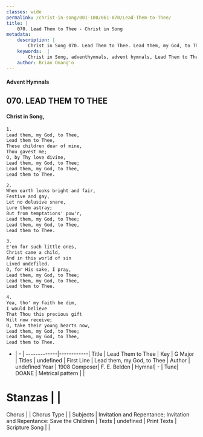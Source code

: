 ```yaml
---
classes: wide
permalink: /christ-in-song/001-100/061-070/Lead-Them-to-Thee/
title: |
    070. Lead Them to Thee - Christ in Song
metadata:
    description: |
        Christ in Song 070. Lead Them to Thee. Lead them, my God, to Thee, Lead them to Thee, These children dear of mine, Thou gavest me; O, by Thy love divine, Lead them, my God, to Thee; Lead them, my God, to Thee, Lead them to Thee.
    keywords:  |
        Christ in Song, adventhymnals, advent hymnals, Lead Them to Thee, Lead them, my God, to Thee. 
    author: Brian Onang'o
---
```


#### Advent Hymnals
## 070. LEAD THEM TO THEE
####  Christ in Song,

```txt
1.
Lead them, my God, to Thee,
Lead them to Thee,
These children dear of mine,
Thou gavest me;
O, by Thy love divine,
Lead them, my God, to Thee;
Lead them, my God, to Thee,
Lead them to Thee.

2.
When earth looks bright and fair,
Festive and gay,
Let no delusive snare,
Lure them astray;
But from temptations' pow'r,
Lead them, my God, to Thee;
Lead them, my God, to Thee, 
Lead them to Thee.

3.
E'en for such little ones,
Christ came a child,
And in this world of sin
Lived undefiled.
O, for His sake, I pray,
Lead them, my God, to Thee;
Lead them, my God, to Thee, 
Lead them to Thee.

4.
Yea, tho' my faith be dim,
I would believe
That Thou this precious gift
Wilt now receive;
O, take their young hearts now,
Lead them, my God, to Thee;
Lead them, my God, to Thee,
Lead them to Thee.

```

- |   -  |
-------------|------------|
Title | Lead Them to Thee |
Key | G Major |
Titles | undefined |
First Line | Lead them, my God, to Thee |
Author | undefined
Year | 1908
Composer| F. E. Belden |
Hymnal|  - |
Tune| DOANE |
Metrical pattern | |
# Stanzas |  |
Chorus |  |
Chorus Type |  |
Subjects | Invitation and Repentance; Invitation and Repentance: Save the Children |
Texts | undefined |
Print Texts | 
Scripture Song |  |
    
